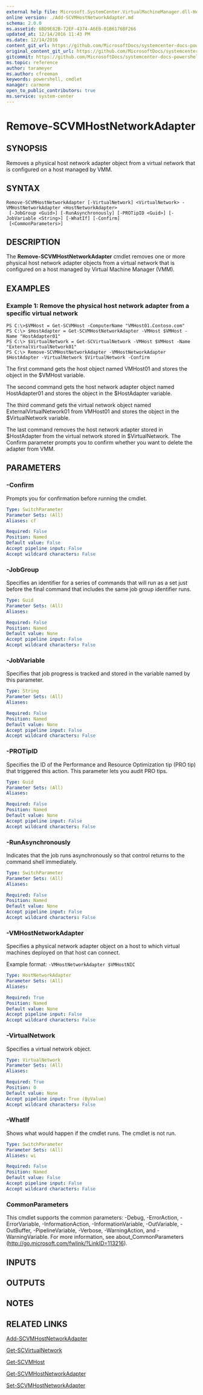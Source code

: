 ```yaml
---
external help file: Microsoft.SystemCenter.VirtualMachineManager.dll-Help.xml
online version: ./Add-SCVMHostNetworkAdapter.md
schema: 2.0.0
ms.assetid: 6BD9E82B-72EF-4374-A6EB-01B6176BF266
updated_at: 12/14/2016 11:43 PM
ms.date: 12/14/2016
content_git_url: https://github.com/MicrosoftDocs/systemcenter-docs-powershell/blob/master/systemcenter-cmdlets/SystemCenter2016/VirtualMachineManager/v1.0/Remove-SCVMHostNetworkAdapter.md
original_content_git_url: https://github.com/MicrosoftDocs/systemcenter-docs-powershell/blob/master/systemcenter-cmdlets/SystemCenter2016/VirtualMachineManager/v1.0/Remove-SCVMHostNetworkAdapter.md
gitcommit: https://github.com/MicrosoftDocs/systemcenter-docs-powershell/blob/96cd9bd2780eb6b78c540fa00d3b8a4313e3ed40/systemcenter-cmdlets/SystemCenter2016/VirtualMachineManager/v1.0/Remove-SCVMHostNetworkAdapter.md
ms.topic: reference
author: tarameyer
ms.author: cfreeman
keywords: powershell, cmdlet
manager: carmonm
open_to_public_contributors: true
ms.service: system-center
---
```


# Remove-SCVMHostNetworkAdapter

## SYNOPSIS
Removes a physical host network adapter object from a virtual network that is configured on a host managed by VMM.

## SYNTAX

```
Remove-SCVMHostNetworkAdapter [-VirtualNetwork] <VirtualNetwork> -VMHostNetworkAdapter <HostNetworkAdapter>
 [-JobGroup <Guid>] [-RunAsynchronously] [-PROTipID <Guid>] [-JobVariable <String>] [-WhatIf] [-Confirm]
 [<CommonParameters>]
```

## DESCRIPTION
The **Remove-SCVMHostNetworkAdapter** cmdlet removes one or more physical host network adapter objects from a virtual network that is configured on a host managed by Virtual Machine Manager (VMM).

## EXAMPLES

### Example 1: Remove the physical host network adapter from a specific virtual network
```
PS C:\>$VMHost = Get-SCVMHost -ComputerName "VMHost01.Contoso.com" 
PS C:\> $HostAdapter = Get-SCVMHostNetworkAdapter -VMHost $VMHost -Name "HostAdapter01"
PS C:\> $VirtualNetwork = Get-SCVirtualNetwork -VMHost $VMHost -Name "ExternalVirtualNetwork01"
PS C:\> Remove-SCVMHostNetworkAdapter -VMHostNetworkAdapter $HostAdapter -VirtualNetwork $VirtualNetwork -Confirm
```

The first command gets the host object named VMHost01 and stores the object in the $VMHost variable.

The second command gets the host network adapter object named HostAdapter01 and stores the object in the $HostAdapter variable.

The third command gets the virtual network object named ExternalVirtualNetwork01 from VMHost01 and stores the object in the $VirtualNetwork variable.

The last command removes the host network adapter stored in $HostAdapter from the virtual network stored in $VirtualNetwork.
The Confirm parameter prompts you to confirm whether you want to delete the adapter from VMM.

## PARAMETERS

### -Confirm
Prompts you for confirmation before running the cmdlet.

```yaml
Type: SwitchParameter
Parameter Sets: (All)
Aliases: cf

Required: False
Position: Named
Default value: False
Accept pipeline input: False
Accept wildcard characters: False
```

### -JobGroup
Specifies an identifier for a series of commands that will run as a set just before the final command that includes the same job group identifier runs.

```yaml
Type: Guid
Parameter Sets: (All)
Aliases: 

Required: False
Position: Named
Default value: None
Accept pipeline input: False
Accept wildcard characters: False
```

### -JobVariable
Specifies that job progress is tracked and stored in the variable named by this parameter.

```yaml
Type: String
Parameter Sets: (All)
Aliases: 

Required: False
Position: Named
Default value: None
Accept pipeline input: False
Accept wildcard characters: False
```

### -PROTipID
Specifies the ID of the Performance and Resource Optimization tip (PRO tip) that triggered this action.
This parameter lets you audit PRO tips.

```yaml
Type: Guid
Parameter Sets: (All)
Aliases: 

Required: False
Position: Named
Default value: None
Accept pipeline input: False
Accept wildcard characters: False
```

### -RunAsynchronously
Indicates that the job runs asynchronously so that control returns to the command shell immediately.

```yaml
Type: SwitchParameter
Parameter Sets: (All)
Aliases: 

Required: False
Position: Named
Default value: None
Accept pipeline input: False
Accept wildcard characters: False
```

### -VMHostNetworkAdapter
Specifies a physical network adapter object on a host to which virtual machines deployed on that host can connect. 



Example format: `-VMHostNetworkAdapter $VMHostNIC`

```yaml
Type: HostNetworkAdapter
Parameter Sets: (All)
Aliases: 

Required: True
Position: Named
Default value: None
Accept pipeline input: False
Accept wildcard characters: False
```

### -VirtualNetwork
Specifies a virtual network object.

```yaml
Type: VirtualNetwork
Parameter Sets: (All)
Aliases: 

Required: True
Position: 0
Default value: None
Accept pipeline input: True (ByValue)
Accept wildcard characters: False
```

### -WhatIf
Shows what would happen if the cmdlet runs.
The cmdlet is not run.

```yaml
Type: SwitchParameter
Parameter Sets: (All)
Aliases: wi

Required: False
Position: Named
Default value: False
Accept pipeline input: False
Accept wildcard characters: False
```

### CommonParameters
This cmdlet supports the common parameters: -Debug, -ErrorAction, -ErrorVariable, -InformationAction, -InformationVariable, -OutVariable, -OutBuffer, -PipelineVariable, -Verbose, -WarningAction, and -WarningVariable. For more information, see about_CommonParameters (http://go.microsoft.com/fwlink/?LinkID=113216).

## INPUTS

## OUTPUTS

## NOTES

## RELATED LINKS

[Add-SCVMHostNetworkAdapter](xref:SystemCenter2016/VirtualMachineManager/v1.0/Add-SCVMHostNetworkAdapter.md)

[Get-SCVirtualNetwork](xref:SystemCenter2016/VirtualMachineManager/v1.0/Get-SCVirtualNetwork.md)

[Get-SCVMHost](xref:SystemCenter2016/VirtualMachineManager/v1.0/Get-SCVMHost.md)

[Get-SCVMHostNetworkAdapter](xref:SystemCenter2016/VirtualMachineManager/v1.0/Get-SCVMHostNetworkAdapter.md)

[Set-SCVMHostNetworkAdapter](xref:SystemCenter2016/VirtualMachineManager/v1.0/Set-SCVMHostNetworkAdapter.md)


